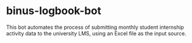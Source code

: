 # binus-logbook-bot
This bot automates the process of submitting monthly student internship activity data to the university LMS, using an Excel file as the input source.
